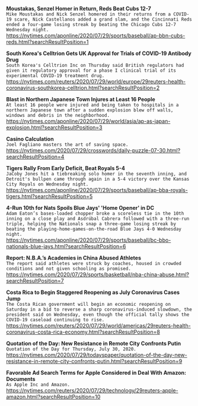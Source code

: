 **Moustakas, Senzel Homer in Return, Reds Beat Cubs 12-7**\
`Mike Moustakas and Nick Senzel homered in their returns from a COVID-19 scare, Nick Castellanos added a grand slam, and the Cincinnati Reds ended a four-game losing streak by beating the Chicago Cubs 12-7 Wednesday night.`\
https://nytimes.com/aponline/2020/07/29/sports/baseball/ap-bbn-cubs-reds.html?searchResultPosition=1

**South Korea's Celltrion Gets UK Approval for Trials of COVID-19 Antibody Drug**\
`South Korea's Celltrion Inc on Thursday said British regulators had given it regulatory approval for a phase I clinical trial of its experimental COVID-19 treatment drug.`\
https://nytimes.com/reuters/2020/07/29/world/europe/29reuters-health-coronavirus-southkorea-celltrion.html?searchResultPosition=2

**Blast in Northern Japanese Town Injures at Least 16 People**\
`At least 16 people were injured and being taken to hospitals in a northern Japanese town after a sudden explosion blew off walls, windows and debris in the neighborhood. `\
https://nytimes.com/aponline/2020/07/29/world/asia/ap-as-japan-explosion.html?searchResultPosition=3

**Casino Calculation**\
`Joel Fagliano masters the art of saving space.`\
https://nytimes.com/2020/07/29/crosswords/daily-puzzle-07-30.html?searchResultPosition=4

**Tigers Rally From Early Deficit, Beat Royals 5-4**\
`JaCoby Jones hit a tiebreaking solo homer in the seventh inning, and Detroit's bullpen came through again in a 5-4 victory over the Kansas City Royals on Wednesday night.`\
https://nytimes.com/aponline/2020/07/29/sports/baseball/ap-bba-royals-tigers.html?searchResultPosition=5

**4-Run 10th for Nats Spoils Blue Jays' 'Home Opener' in DC**\
`Adam Eaton’s bases-loaded chopper broke a scoreless tie in the 10th inning on a close play and Asdrúbal Cabrera followed with a three-run triple, helping the Nationals snap a three-game losing streak by beating the playing-home-games-on-the-road Blue Jays 4-0 Wednesday night.`\
https://nytimes.com/aponline/2020/07/29/sports/baseball/bc-bbo-nationals-blue-jays.html?searchResultPosition=6

**Report: N.B.A.’s Academies in China Abused Athletes**\
`The report said athletes were struck by coaches, housed in crowded conditions and not given schooling as promised.`\
https://nytimes.com/2020/07/29/sports/basketball/nba-china-abuse.html?searchResultPosition=7

**Costa Rica to Begin Staggered Reopening as July Coronavirus Cases Jump**\
`The Costa Rican government will begin an economic reopening on Saturday in a bid to reverse a sharp coronavirus-induced slowdown, the president said on Wednesday, even though the official tally shows the COVID-19 caseload continuing to rise.`\
https://nytimes.com/reuters/2020/07/29/world/americas/29reuters-health-coronavirus-costa-rica-economy.html?searchResultPosition=8

**Quotation of the Day: New Resistance in Remote City Confronts Putin**\
`Quotation of the Day for Thursday, July 30, 2020.`\
https://nytimes.com/2020/07/29/todayspaper/quotation-of-the-day-new-resistance-in-remote-city-confronts-putin.html?searchResultPosition=9

**Favorable Ad Search Terms for Apple Considered in Deal With Amazon: Documents**\
`As Apple Inc and Amazon.`\
https://nytimes.com/reuters/2020/07/29/technology/29reuters-apple-amazon.html?searchResultPosition=10

